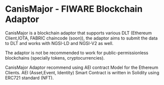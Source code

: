 # CanisMajor - FIWARE Blockchain Adaptor

CanisMajor is a blockchain adaptor that supports various DLT (Ethereum Client,IOTA, FABRIC chaincode (soon)), the adaptor aims to submit the data to DLT and works with NGSI-LD and NGSI-V2 as well.

The adaptor is not be recommended to work for public-permissionless blockchains (specially tokens, cryptocurrencies).

CanisMajor Adaptor recommend using AEI contract Model for the Ethereum Clients.
AEI (Asset,Event, Identity) Smart Contract is written in Solidity using ERC721 standard (NFT).